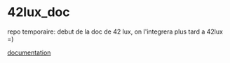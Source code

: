 # 42lux_doc
repo temporaire: debut de la doc de 42 lux, on l'integrera plus tard a 42lux =)

[documentation](https://github.com/nipal/42lux_doc/wiki)
